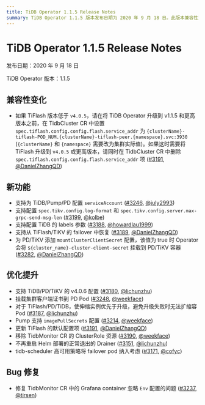 ```yaml
---
title: TiDB Operator 1.1.5 Release Notes
summary: TiDB Operator 1.1.5 版本发布日期为 2020 年 9 月 18 日。此版本兼容性变化需要注意 TiFlash 版本低于 `v4.0.5` 的设置。新功能包括支持为 TiDB/Pump/PD 配置 `serviceAccount`，以及配置 `spec.tikv.config.log-format` 和 `spec.tikv.config.server.max-grpc-send-msg-len`。优化提升方面支持 TiDB/PD/TiKV 的 v4.0.6 配置，挂载集群客户端证书到 PD Pod，以及对于 TiFlash/PD/TiDB 的伸缩实例优先于升级。同时修复了 TidbMonitor CR 中的 Grafana container 忽略 `Env` 配置的问题。
---
```


# TiDB Operator 1.1.5 Release Notes

发布日期：2020 年 9 月 18 日

TiDB Operator 版本：1.1.5

## 兼容性变化

- 如果 TiFlash 版本低于 `v4.0.5`，请在将 TiDB Operator 升级到 v1.1.5 和更高版本之前，在 TidbCluster CR 中设置 `spec.tiflash.config.config.flash.service_addr` 为 `{clusterName}-tiflash-POD_NUM.{clusterName}-tiflash-peer.{namespace}.svc:3930` (`{clusterName}` 和 `{namespace}` 需要改为集群实际值)。如果这时需要将 TiFlash 升级到 `v4.0.5` 或更高版本，请同时在 TidbCluster CR 中删除 `spec.tiflash.config.config.flash.service_addr` 项 ([#3191](https://github.com/pingcap/tidb-operator/pull/3191), [@DanielZhangQD](https://github.com/DanielZhangQD))

## 新功能

- 支持为 TiDB/Pump/PD 配置 `serviceAccount` ([#3246](https://github.com/pingcap/tidb-operator/pull/3246), [@july2993](https://github.com/july2993))
- 支持配置 `spec.tikv.config.log-format` 和 `spec.tikv.config.server.max-grpc-send-msg-len` ([#3199](https://github.com/pingcap/tidb-operator/pull/3199), [@kolbe](https://github.com/kolbe))
- 支持配置 TiDB 的 labels 参数 ([#3188](https://github.com/pingcap/tidb-operator/pull/3188), [@howardlau1999](https://github.com/howardlau1999))
- 支持从 TiFlash/TiKV 的 failover 中恢复 ([#3189](https://github.com/pingcap/tidb-operator/pull/3189), [@DanielZhangQD](https://github.com/DanielZhangQD))
- 为 PD/TiKV 添加 `mountClusterClientSecret` 配置，该值为 true 时 Operator 会将 `${cluster_name}-cluster-client-secret` 挂载到 PD/TiKV 容器 ([#3282](https://github.com/pingcap/tidb-operator/pull/3282), [@DanielZhangQD](https://github.com/DanielZhangQD))

## 优化提升

- 支持 TiDB/PD/TiKV 的 v4.0.6 配置 ([#3180](https://github.com/pingcap/tidb-operator/pull/3180), [@lichunzhu](https://github.com/lichunzhu))
- 挂载集群客户端证书到 PD Pod ([#3248](https://github.com/pingcap/tidb-operator/pull/3248), [@weekface](https://github.com/weekface))
- 对于 TiFlash/PD/TiDB，使伸缩实例优先于升级，避免升级失败时无法扩缩容 Pod ([#3187](https://github.com/pingcap/tidb-operator/pull/3187), [@lichunzhu](https://github.com/lichunzhu))
- Pump 支持 `imagePullSecrets` 配置 ([#3214](https://github.com/pingcap/tidb-operator/pull/3214), [@weekface](https://github.com/weekface))
- 更新 TiFlash 的默认配置项 ([#3191](https://github.com/pingcap/tidb-operator/pull/3191), [@DanielZhangQD](https://github.com/DanielZhangQD))
- 移除 TidbMonitor CR 的 ClusterRole 资源 ([#3190](https://github.com/pingcap/tidb-operator/pull/3190), [@weekface](https://github.com/weekface))
- 不再重启 Helm 部署的正常退出的 Drainer ([#3151](https://github.com/pingcap/tidb-operator/pull/3151), [@lichunzhu](https://github.com/lichunzhu))
- tidb-scheduler 高可用策略将 failover pod 纳入考虑 ([#3171](https://github.com/pingcap/tidb-operator/pull/3171), [@cofyc](https://github.com/cofyc))

## Bug 修复

- 修复 TidbMonitor CR 中的 Grafana container 忽略 `Env` 配置的问题 ([#3237](https://github.com/pingcap/tidb-operator/pull/3237), [@tirsen](https://github.com/tirsen))
